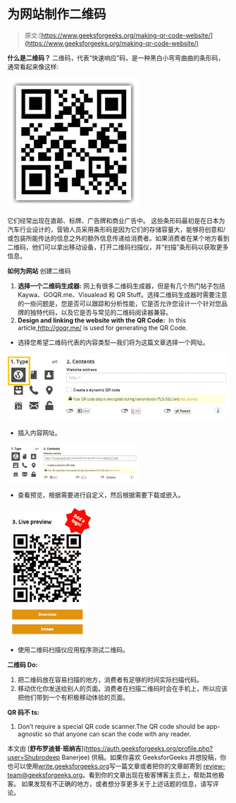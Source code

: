 # 为网站制作二维码

> 原文:[https://www.geeksforgeeks.org/making-qr-code-website/](https://www.geeksforgeeks.org/making-qr-code-website/)

**什么是二维码？**
二维码，代表“快速响应”码，是一种黑白小弯弯曲曲的条形码，通常看起来像这样:

![](img/29d8b7ab067c1c0877ae7f06949d68ea.png)

它们经常出现在直邮、标牌、广告牌和商业广告中。
这些条形码最初是在日本为汽车行业设计的，营销人员采用条形码是因为它们的存储容量大，能够将创意和/或包装所能传达的信息之外的额外信息传递给消费者。如果消费者在某个地方看到二维码，他们可以拿出移动设备，打开二维码扫描仪，并“扫描”条形码以获取更多信息。

**如何为网站**
创建二维码

1.  **选择一个二维码生成器:**
    网上有很多二维码生成器，但是有几个热门帖子包括 Kaywa、GOQR.me、Visualead 和 QR Stuff。选择二维码生成器时需要注意的一些问题是，您是否可以跟踪和分析性能，它是否允许您设计一个针对您品牌的独特代码，以及它是否与常见的二维码阅读器兼容。
2.  **Design and linking the website with the QR Code:** 
    In this article,http://goqr.me/ is used for generating the QR Code. 

*   选择您希望二维码代表的内容类型—我们将为这篇文章选择一个网址。

![](img/f7064192a2e72fc2b308ac2295fdc8bb.png)

*   插入内容网址。

![](img/f195807d7a587475290e621962f947e0.png)

*   查看预览，根据需要进行自定义，然后根据需要下载或嵌入。

![](img/f27eaae396cd0540c3d2007457536198.png)

*   使用二维码扫描仪应用程序测试二维码。

**二维码 Do:**

1.  把二维码放在容易扫描的地方，消费者有足够的时间实际扫描代码。
2.  移动优化你发送给别人的页面。消费者在扫描二维码时会在手机上，所以应该把他们带到一个有积极移动体验的页面。

**QR 码不 ts:**

1.  Don’t require a special QR code scanner.The QR code should be app-agnostic so that anyone can scan the code with any reader. 

本文由 [**舒布罗迪普·班纳吉**](https://auth.geeksforgeeks.org/profile.php?user=Shubrodeep Banerjee) 供稿。如果你喜欢 GeeksforGeeks 并想投稿，你也可以使用[write.geeksforgeeks.org](https://write.geeksforgeeks.org)写一篇文章或者把你的文章邮寄到 review-team@geeksforgeeks.org。看到你的文章出现在极客博客主页上，帮助其他极客。
如果发现有不正确的地方，或者想分享更多关于上述话题的信息，请写评论。